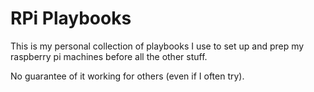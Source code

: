 # RPi Playbooks
This is my personal collection of playbooks I use to set up and prep my
raspberry pi machines before all the other stuff.

No guarantee of it working for others (even if I often try).
